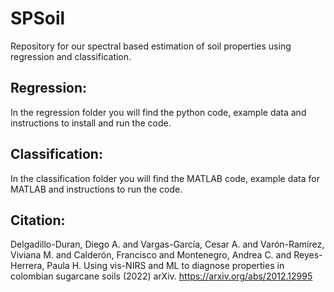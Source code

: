 # SPSoil
Repository for our spectral based estimation of soil properties using regression and classification. 

## Regression:
In the regression folder you will find the python code, example data and instructions to install and run the code.

## Classification: 
In the classification folder you will find the MATLAB code, example data for MATLAB and instructions to run the code.

## Citation:

Delgadillo-Duran, Diego A. and Vargas-García, Cesar A. and Varón-Ramírez, Viviana M. and Calderón, Francisco and Montenegro, Andrea C. and Reyes-Herrera, Paula H. Using vis-NIRS and ML to diagnose properties in colombian sugarcane soils (2022) arXiv. https://arxiv.org/abs/2012.12995
